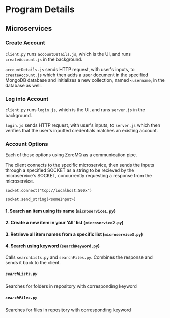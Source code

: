 # Program Details

## Microservices

### Create Account

`client.py` runs `accountDetails.js`, which is the UI, and runs `createAccount.js` in the background.

`accountDetails.js` sends HTTP request, with user's inputs, to `createAccount.js` which then adds a user document in the specified MongoDB database and initializes a new collection, named `<username`, in the database as well.

### Log into Account

`client.py` runs `login.js`, which is the UI, and runs `server.js` in the background.

`login.js` sends HTTP request, with user's inputs, to `server.js` which then verifies that the user's inputted credentials matches an existing account.

### Account Options
Each of these options using ZeroMQ as a communication pipe. 

The client connects to the specific microservice, then sends the inputs through a specified SOCKET as a string to be recieved by the microservice's SOCKET, concurrently requesting a response from the microservice.

`socket.connect("tcp://localhost:500x")`

`socket.send_string(<someInput>)`

#### 1. Search an item using its name (`microservice1.py`)


#### 2. Create a new item in your 'All' list (`microservice2.py`)


#### 3. Retrieve all item names from a specific list (`microservice3.py`)


#### 4. Search using keyword (`searchKeyword.py`)

Calls `searchLists.py` and `searchFiles.py`. Combines the response and sends it back to the client.

##### `searchLists.py` 
Searches for folders in repository with corresponding keyword

##### `searchFiles.py` 
Searches for files in repository with corresponding keyword